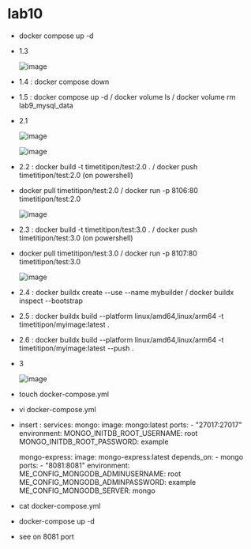 # lab10

- docker compose up -d

- 1.3
  
  ![image](https://github.com/user-attachments/assets/717b6dbf-170b-4ef4-b498-5ecbb223b629)

- 1.4 : docker compose down
- 1.5 : docker compose up -d / docker volume ls / docker volume rm lab9_mysql_data

- 2.1
  
  ![image](https://github.com/user-attachments/assets/99be493e-3a38-4fbf-b00e-59c2b500c6e2)

  ![image](https://github.com/user-attachments/assets/7830ee1a-1ef1-42f8-be2e-ef35c1b2dd36)


- 2.2 : docker build -t timetitipon/test:2.0 . / docker push timetitipon/test:2.0 (on powershell)
- docker pull timetitipon/test:2.0 / docker run -p 8106:80 timetitipon/test:2.0
  
  ![image](https://github.com/user-attachments/assets/7e2fdca7-eecc-41a9-bb11-b6dcc471b36c)

- 2.3 : docker build -t timetitipon/test:3.0 . / docker push timetitipon/test:3.0 (on powershell)
- docker pull timetitipon/test:3.0 / docker run -p 8107:80 timetitipon/test:3.0

  ![image](https://github.com/user-attachments/assets/6a011844-3fe7-4acb-9ff8-672717856b3d)

- 2.4 : docker buildx create --use --name mybuilder / docker buildx inspect --bootstrap
- 2.5 : docker buildx build --platform linux/amd64,linux/arm64 -t timetitipon/myimage:latest .
- 2.6 : docker buildx build --platform linux/amd64,linux/arm64 -t timetitipon/myimage:latest --push .


- 3

  ![image](https://github.com/user-attachments/assets/6f2c3cd8-7d37-49e1-aeff-1b62960d1392)

- touch docker-compose.yml
- vi docker-compose.yml
- insert : services:
  mongo:
    image: mongo:latest
    ports:
      - "27017:27017"
    environment:
      MONGO_INITDB_ROOT_USERNAME: root
      MONGO_INITDB_ROOT_PASSWORD: example

  mongo-express:
    image: mongo-express:latest
    depends_on:
      - mongo
    ports:
      - "8081:8081"
    environment:
      ME_CONFIG_MONGODB_ADMINUSERNAME: root
      ME_CONFIG_MONGODB_ADMINPASSWORD: example
      ME_CONFIG_MONGODB_SERVER: mongo
- cat docker-compose.yml
- docker-compose up -d
- see on 8081 port



  
